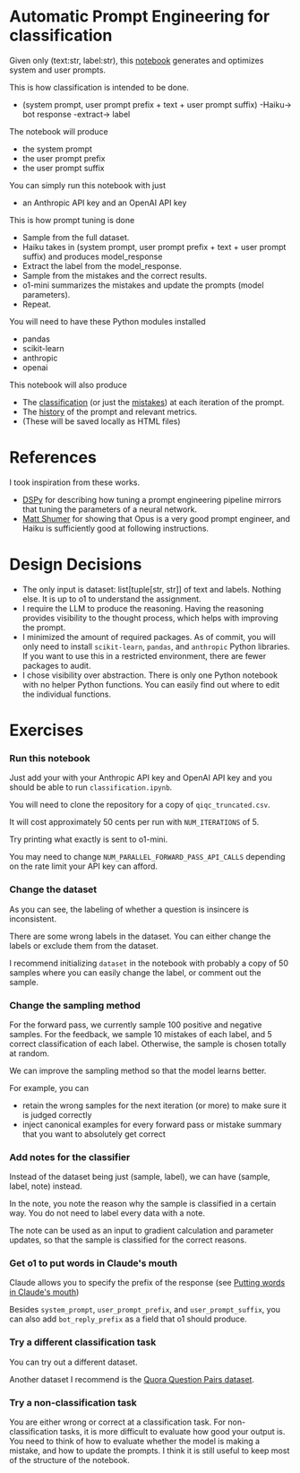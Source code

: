 # Automatic Prompt Engineering for classification

Given only (text:str, label:str), this [notebook](https://nbviewer.org/github/tonghuikang/automatic-prompt-engineer/blob/master/classification.ipynb) generates and optimizes system and user prompts.

This is how classification is intended to be done.
- (system prompt, user prompt prefix + text + user prompt suffix) -Haiku-> bot response -extract-> label

The notebook will produce
- the system prompt
- the user prompt prefix
- the user prompt suffix

You can simply run this notebook with just
- an Anthropic API key and an OpenAI API key

This is how prompt tuning is done
- Sample from the full dataset.
- Haiku takes in (system prompt, user prompt prefix + text + user prompt suffix) and produces model_response
- Extract the label from the model_response.
- Sample from the mistakes and the correct results.
- o1-mini summarizes the mistakes and update the prompts (model parameters).
- Repeat.

You will need to have these Python modules installed
- pandas
- scikit-learn
- anthropic
- openai

This notebook will also produce
- The [classification](https://tonghuikang.github.io/automatic-prompt-engineer/html_output/iteration-classification-003.html) (or just the [mistakes](https://tonghuikang.github.io/automatic-prompt-engineer/html_output/iteration-classification-003-diff.html)) at each iteration of the prompt.
- The [history](https://tonghuikang.github.io/automatic-prompt-engineer/html_output/prompt-history-classification.html) of the prompt and relevant metrics.
- (These will be saved locally as HTML files)


# References

I took inspiration from these works.

- [DSPy](https://dspy-docs.vercel.app/docs/building-blocks/solving_your_task) for describing how tuning a prompt engineering pipeline mirrors that tuning the parameters of a neural network.
- [Matt Shumer](https://twitter.com/mattshumer_/status/1770942240191373770) for showing that Opus is a very good prompt engineer, and Haiku is sufficiently good at following instructions.


# Design Decisions

- The only input is dataset: list[tuple[str, str]] of text and labels.
  Nothing else.
  It is up to o1 to understand the assignment.
- I require the LLM to produce the reasoning.
  Having the reasoning provides visibility to the thought process, which helps with improving the prompt.
- I minimized the amount of required packages.
  As of commit, you will only need to install `scikit-learn`, `pandas`, and `anthropic` Python libraries.
  If you want to use this in a restricted environment, there are fewer packages to audit.
- I chose visibility over abstraction.
  There is only one Python notebook with no helper Python functions.
  You can easily find out where to edit the individual functions.


# Exercises

### Run this notebook

Just add your with your Anthropic API key and OpenAI API key and you should be able to run `classification.ipynb`.

You will need to clone the repository for a copy of `qiqc_truncated.csv`.

It will cost approximately 50 cents per run with `NUM_ITERATIONS` of 5.

Try printing what exactly is sent to o1-mini.

You may need to change `NUM_PARALLEL_FORWARD_PASS_API_CALLS` depending on the rate limit your API key can afford.


### Change the dataset

As you can see, the labeling of whether a question is insincere is inconsistent.

There are some wrong labels in the dataset. You can either change the labels or exclude them from the dataset.

I recommend initializing `dataset` in the notebook with probably a copy of 50 samples where you can easily change the label, or comment out the sample.


### Change the sampling method

For the forward pass, we currently sample 100 positive and negative samples.
For the feedback, we sample 10 mistakes of each label, and 5 correct classification of each label.
Otherwise, the sample is chosen totally at random.

We can improve the sampling method so that the model learns better.

For example, you can
- retain the wrong samples for the next iteration (or more) to make sure it is judged correctly
- inject canonical examples for every forward pass or mistake summary that you want to absolutely get correct


### Add notes for the classifier

Instead of the dataset being just (sample, label), we can have (sample, label, note) instead.

In the note, you note the reason why the sample is classified in a certain way.
You do not need to label every data with a note.

The note can be used as an input to gradient calculation and parameter updates, so that the sample is classified for the correct reasons.


### Get o1 to put words in Claude's mouth

Claude allows you to specify the prefix of the response (see [Putting words in Claude's mouth](https://docs.anthropic.com/claude/reference/messages-examples#putting-words-in-claudes-mouth))

Besides `system_prompt`, `user_prompt_prefix`, and `user_prompt_suffix`, you can also add `bot_reply_prefix` as a field that o1 should produce.


### Try a different classification task

You can try out a different dataset.

Another dataset I recommend is the [Quora Question Pairs dataset](https://www.kaggle.com/c/quora-question-pairs/data).


### Try a non-classification task

You are either wrong or correct at a classification task.
For non-classification tasks, it is more difficult to evaluate how good your output is.
You need to think of how to evaluate whether the model is making a mistake, and how to update the prompts.
I think it is still useful to keep most of the structure of the notebook.
